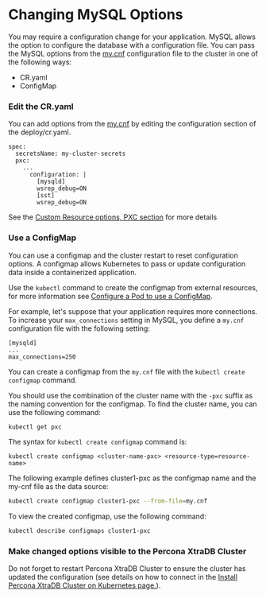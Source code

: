 Changing MySQL Options
============================================================================

You may require a configuration change for your application. MySQL allows the option to configure the database with a configuration file. You can pass the MySQL options from the [my.cnf](https://dev.mysql.com/doc/refman/8.0/en/option-files.html) configuration file to the cluster in one of the following ways:
* CR.yaml
* ConfigMap

### Edit the CR.yaml

You can add options from the [my.cnf](https://dev.mysql.com/doc/refman/8.0/en/option-files.html) by editing the configuration section of the deploy/cr.yaml.

```
spec:
  secretsName: my-cluster-secrets
  pxc:
    ...
      configuration: |
        [mysqld]
        wsrep_debug=ON
        [sst]
        wsrep_debug=ON
```
See the [Custom Resource options, PXC section](https://percona.github.io/percona-xtradb-cluster-operator/configure/operator.html) for more details

### Use a ConfigMap

You can use a configmap and the cluster restart to reset configuration options. A configmap allows Kubernetes to pass or update configuration data inside a containerized application.

Use the `kubectl` command to create the configmap from external resources, for more information see [Configure a Pod to use a ConfigMap](https://kubernetes.io/docs/tasks/configure-pod-container/configure-pod-configmap/#create-a-configmap).

For example, let's suppose that your application requires more connections. To increase your ``max_connections`` setting in MySQL, you define a ``my.cnf`` configuration file with the following setting:
```
[mysqld]
...
max_connections=250
```
You can create a configmap from the ``my.cnf`` file with the ``kubectl create configmap`` command.

You should use the combination of the cluster name with the `-pxc` suffix as the naming convention for the configmap. To find the cluster name, you can use the following command:
```bash
kubectl get pxc
```
The syntax for `kubectl create configmap` command is:
```
kubectl create configmap <cluster-name-pxc> <resource-type=resource-name>
```
The following example defines cluster1-pxc as the configmap name and the my-cnf file as the data source:

```bash
kubectl create configmap cluster1-pxc --from-file=my.cnf
```

To view the created configmap, use the following command:
```bash
kubectl describe configmaps cluster1-pxc
```

### Make changed options visible to the Percona XtraDB Cluster

Do not forget to restart Percona XtraDB Cluster to ensure the cluster has updated the configuration (see details on how to connect in the [Install Percona XtraDB Cluster on Kubernetes page.](https://percona.github.io/percona-xtradb-cluster-operator/install/kubernetes)).
